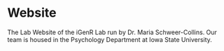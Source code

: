 # Website
The Lab Website of the iGenR Lab run by Dr. Maria Schweer-Collins. Our team is housed in the Psychology Department at Iowa State University. 
